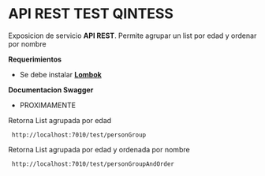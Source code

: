 # API REST TEST QINTESS

Exposicion de servicio **API REST**. Permite agrupar un list por edad y ordenar por nombre

**Requerimientos**
 - Se debe instalar **[Lombok](https://projectlombok.org/)**

**Documentacion Swagger** 
 - PROXIMAMENTE


Retorna List agrupada por edad
```
 http://localhost:7010/test/personGroup
```

Retorna List agrupada por edad y ordenada por nombre
```
 http://localhost:7010/test/personGroupAndOrder
```
